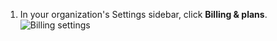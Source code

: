 1. In your organization's Settings sidebar, click **Billing & plans**.
   ![Billing settings](/assets/images/help/billing/settings_organization_billing_plans_tab.png)
